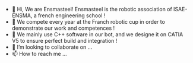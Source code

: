 - 👋 Hi, We are Ensmasteel! Ensmasteel is the robotic association of ISAE-ENSMA, a french engineering school ! 
- 👀 We compete every year at the Franch robotic cup in order to demonstrate our work and competences !
- 🌱 We mainly use C++ software in our bot, and we designe it on CATIA V5 to ensure perfect build and integration !
- 💞️ I’m looking to collaborate on ...
- 📫 How to reach me ...

<!---
Ensmasteel/Ensmasteel is a ✨ special ✨ repository because its `README.md` (this file) appears on your GitHub profile.
You can click the Preview link to take a look at your changes.
--->
